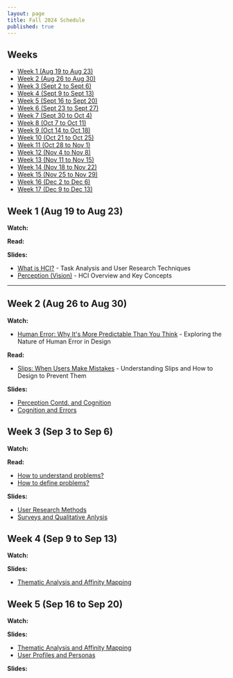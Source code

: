 ```yaml
---
layout: page
title: Fall 2024 Schedule
published: true
---
```


## Weeks

- [Week 1 (Aug 19 to Aug 23)](#week-1-aug-19-to-aug-23)
- [Week 2 (Aug 26 to Aug 30)](#week-2-aug-26-to-aug-30)
- [Week 3 (Sept 2 to Sept 6)](#week-3-sept-2-to-sept-6)
- [Week 4 (Sept 9 to Sept 13)](#week-4-sept-9-to-sept-13)
- [Week 5 (Sept 16 to Sept 20)](#week-5-sept-16-to-sept-20)
- [Week 6 (Sept 23 to Sept 27)](#week-6-sept-23-to-sept-27)
- [Week 7 (Sept 30 to Oct 4)](#week-7-sept-30-to-oct-4)
- [Week 8 (Oct 7 to Oct 11)](#week-8-oct-7-to-oct-11)
- [Week 9 (Oct 14 to Oct 18)](#week-9-oct-14-to-oct-18)
- [Week 10 (Oct 21 to Oct 25)](#week-10-oct-21-to-oct-25)
- [Week 11 (Oct 28 to Nov 1)](#week-11-oct-28-to-nov-1)
- [Week 12 (Nov 4 to Nov 8)](#week-12-nov-4-to-nov-8)
- [Week 13 (Nov 11 to Nov 15)](#week-13-nov-11-to-nov-15)
- [Week 14 (Nov 18 to Nov 22)](#week-14-nov-18-to-nov-22)
- [Week 15 (Nov 25 to Nov 29)](#week-15-nov-25-to-nov-29)
- [Week 16 (Dec 2 to Dec 6)](#week-16-dec-2-to-dec-6)
- [Week 17 (Dec 9 to Dec 13)](#week-17-dec-9-to-dec-13)

## Week 1 (Aug 19 to Aug 23)
**Watch:**

**Read:**

**Slides:**
- [What is HCI?](https://docs.google.com/presentation/d/1-0GfoUONmy6YB3WtgLskDYnCIqZSZiq_/edit?usp=sharing&ouid=104913367015461668120&rtpof=true&sd=true) - Task Analysis and User Research Techniques
- [Perception (Vision)](https://docs.google.com/presentation/d/1GsQetrybZovSDBKmoVko3nxjmGxRG0sE/edit?usp=sharing&ouid=104913367015461668120&rtpof=true&sd=true) - HCI Overview and Key Concepts

---

## Week 2 (Aug 26 to Aug 30)
**Watch:**
- [Human Error: Why It's More Predictable Than You Think](https://www.youtube.com/watch?v=s0hStSMc_Rs) - Exploring the Nature of Human Error in Design

**Read:**
- [Slips: When Users Make Mistakes](https://www.nngroup.com/articles/slips/) - Understanding Slips and How to Design to Prevent Them

**Slides:**

- [Perception Contd. and Cognition](https://docs.google.com/presentation/d/1k601mWdSeEcUP3dKAceP9zmEgziymHB-/edit?usp=sharing&ouid=104913367015461668120&rtpof=true&sd=true) 
- [Cognition and Errors](https://docs.google.com/presentation/d/1T8r2RRDCE-3Bwvv5hG4tdNY_QzHpLy46/edit?usp=sharing&ouid=104913367015461668120&rtpof=true&sd=true) 

## Week 3 (Sep 3 to Sep 6)
**Watch:**

**Read:**
- [How to understand problems?](https://faculty.washington.edu/ajko/books/design-methods/understand) 
- [How to define problems?](https://faculty.washington.edu/ajko/books/design-methods/problems) 

**Slides:**

- [User Research Methods](https://docs.google.com/presentation/d/17NiW7Fz89ztQg9iQezY-2XmoYWxq1yjw/edit?usp=sharing&ouid=104913367015461668120&rtpof=true&sd=true) 
- [Surveys and Qualitative Anlysis](https://docs.google.com/presentation/d/1T8r2RRDCE-3Bwvv5hG4tdNY_QzHpLy46/edit?usp=sharing&ouid=104913367015461668120&rtpof=true&sd=true) 

## Week 4 (Sep 9 to Sep 13)
**Watch:**

**Slides:**

<!-- - [Thematic Analysis and Affinity Mapping](https://docs.google.com/presentation/d/1Igu2HJ3TT4RmrpesDGlMMeh5KXyG4zu5/edit?usp=sharing&ouid=104913367015461668120&rtpof=true&sd=true)  -->
- [Thematic Analysis and Affinity Mapping](https://docs.google.com/presentation/d/1ht0Wk2s0QwVnF9R0I0WenM7MTj2DDzpY/edit?usp=sharing&ouid=104913367015461668120&rtpof=true&sd=true) 

## Week 5 (Sep 16 to Sep 20)
**Watch:**

**Slides:**

- [Thematic Analysis and Affinity Mapping](https://docs.google.com/presentation/d/1ht0Wk2s0QwVnF9R0I0WenM7MTj2DDzpY/edit?usp=sharing&ouid=104913367015461668120&rtpof=true&sd=true) 
- [User Profiles and Personas](https://docs.google.com/presentation/d/1vxP9jg5G4OgvdE-uJDray4fKs2RoSNZL/edit?usp=sharing&ouid=104913367015461668120&rtpof=true&sd=true) 


**Slides:**


